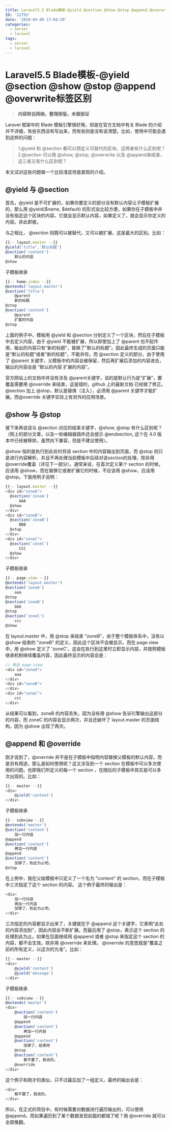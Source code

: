 ```yaml
---
title: Laravel5.5 Blade模板-@yield @section @show @stop @append @overwrite标签区别
ID: '22793'
date: '2019-04-09 17:04:29'
categories:
  - server
  - laravel
tags:
  - server
  - laravel
---
```


# Laravel5.5 Blade模板-@yield @section @show @stop @append @overwrite标签区别

> **内容转自网络，整理排版，未做验证**

Laravel 框架中的 Blade 模板引擎很好用，但是在官方文档中有关 Blade 的介绍并不详细，有些东西没有写出来，而有些则是没有说清楚。比如，使用中可能会遇到这样的问题：

> 1.@yield 和 @section 都可以预定义可替代的区块，这两者有什么区别呢？  
> 2.@section 可以用 @show, @stop, @overwrite 以及 @append来结束，这三者又有什么区别呢？

本文试对这些问题做一个比较浅显但是直观的介绍。

## @yield 与 @section

首先，@yield 是不可扩展的，如果你要定义的部分没有默认内容让子模板扩展的，那么用 @yield($name, $default) 的形式会比较方便，如果你在子模板中并没有指定这个区块的内容，它就会显示默认内容，如果定义了，就会显示你定义的内容。非此即彼。

与之相比， @section 则既可以被替代，又可以被扩展，这是最大的区别。比如：

``` js 
{{-- layout.master --}}
@yield('title','默认标题')
@section('content')
    默认的内容
@show 
```

子模板继承

``` js 
{{-- home.index --}}
@extends('layout.master')
@section('title')
    @parent
    新的标题
@stop
@section('content')
    @parent
    扩展的内容
@stop 
```

上面的例子中，模板用 @yield 和 @section 分别定义了一个区块，然后在子模板中去定义内容，由于 @yield 不能被扩展，所以即使加上了 @parent 也不起作用，输出的内容只有“新的标题”，替换了“默认的标题”。因此最终生成的页面只能是“默认的标题”或者“新的标题”，不能并存。而 @section 定义的部分，由于使用了 @parent 关键字，父模板中的内容会被保留，然后再扩展后添加的内容进去，输出的内容会是 “默认的内容 扩展的内容”。

官方网站上的文档中并没有涉及 @parent关键字，说的是默认行为是“扩展”，要覆盖需要用 @override 来结束，这是错的，github 上的最新文档 已经做了修正。@section 加上 @stop，默认是替换（注入），必须用 @parent 关键字才能扩展。而@override 关键字实际上有另外的应用场景。

## @show 与 @stop

接下来再说说与 @section 对应的结束关键字，@show, @stop 有什么区别呢？（网上的部分文章，以及一些编辑器插件还会提示 @endsection, 这个在 4.0 版本中已经被移除，虽然向下兼容，但是不建议使用）。

@show 指的是执行到此处时将该 section 中的内容输出到页面，而 @stop 则只是进行内容解析，并且不再处理当前模板中后续对该section的处理，除非用 @override覆盖（详见下一部分）。通常来说，在首次定义某个 section 的时候，应该用 @show，而在替换它或者扩展它的时候，不应该用 @show，应该用 @stop。下面用例子说明：

``` js 
{{-- layout.master --}}
<div id="zoneA">
  @section('zoneA')
      AAA
  @show
</div>
<div id="zoneB">
  @section('zoneB')
      BBB
  @stop
</div>
<div id="zoneC">
  @section('zoneC')
      CCC
  @show
</div> 
```

子模板继承

``` js 
{{-- page.view --}}
@extends('layout.master')
@section('zoneA')
    aaa
@stop
@section('zoneB')
    bbb
@stop
@section('zoneC')
    ccc
@show 
```

在 layout.master 中，用 @stop 来结束 "zoneB"，由于整个模板体系中，没有以 @show 结束的 "zoneB" 的定义，因此这个区块不会被显示。而在 page.view 中，用 @show 定义了 'zoneC'，这会在执行到这里时立即显示内容，并按照模板继承机制继续覆盖内容，因此最终显示的内容会是：

``` js 
// 来自 page.view
<div id="zoneA">
    aaa
</div>
<div id="zoneB">
</div>
<div id="zoneC">
    ccc
</div> 
```

从结果可以看到，zoneB 的内容丢失，因为没有用 @show 告诉引擎输出这部分的内容，而 zoneC 的内容会显示两次，并且还破坏了 layout.master 的页面结构，因为 @show 出现了两次。

## @append 和 @override

刚才说到了，@override 并不是在子模板中指明内容替换父模板的默认内容，而是另有用途，那么是如何使用呢？这又涉及到一个 section 在模板中可以多次使用的问题。也即我们所定义的每一个 section ，在随后的子模板中其实是可以多次出现的。比如：

``` js 
{{-- master --}}
<div>
    @yield('content')
</div> 
```

子模板继承

``` js 
{{-- subview --}}
@extends('master')
@section('content')
    加一行内容
@append
@section('content')
    再加一行内容
@append
@section('content')
    加够了，到此为止吧。
@stop 
```

在上例中，我在父级模板中只定义了一个名为 "content" 的 section，而在子模板中三次指定了这个 section 的内容。 这个例子最终的输出是：

``` js 
<div>
    加一行内容
    再加一行内容
    加够了，到此为止吧。
</div> 
```

三次指定的内容都显示出来了，关键就在于 @append 这个关键字，它表明“此处的内容添加到”，因此内容会不断扩展。而最后用了 @stop，表示这个 section 的处理到此为止。如果在后面继续用 @append 或者 @stop 来指定这个 section 的内容，都不会生效。除非用 @override 来处理。 @override 的意思就是“覆盖之前的所有定义，以这次的为准”。比如：

``` js 
{{-- master --}}
<div>
    @yield('content')
    @yield('message')
</div> 
```

子模板继承

``` js 
{{-- subview --}}
@extends('master')
<div>
    @section('content')
        加一行内容
    @append
    @section('content')
        再加一行内容
    @append
    @section('content')
        加够了，结束吧
    @stop
    @section('content')
        都不要了，我说的。
    @override
</div> 
```

这个例子和刚才的类似，只不过最后加了一组定义。最终的输出会是：

``` js 
<div>
    都不要了，我说的。
</div> 
```

所以，在正式的项目中，有时候需要对数据进行遍历输出的，可以使用 @append，而如果遍历到了某个数据发现前面的都错了呢？用 @override 就可以全部推翻。
 
 
 
 
 
 
